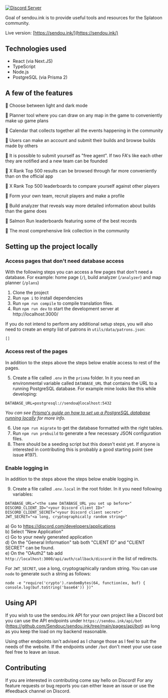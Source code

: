 [![Discord Server](https://discordapp.com/api/guilds/299182152161951744/embed.png)](https://discord.gg/sendou)

Goal of sendou.ink is to provide useful tools and resources for the Splatoon community.

Live version: [https://sendou.ink/](https://sendou.ink/)

## Technologies used

- React (via Next.JS)
- TypeScript
- Node.js
- PostgreSQL (via Prisma 2)

## A few of the features

🐙 Choose between light and dark mode

🦑 Planner tool where you can draw on any map in the game to conveniently make up game plans

🐙 Calendar that collects together all the events happening in the community

🦑 Users can make an account and submit their builds and browse builds made by others

🐙 It is possible to submit yourself as "free agent". If two FA's like each other they are notified and a new team can be founded

🦑 X Rank Top 500 results can be browsed through far more conveniently than on the official app

🐙 X Rank Top 500 leaderboards to compare yourself against other players

🦑 Form your own team, recruit players and make a profile

🐙 Build analyzer that reveals way more detailed information about builds than the game does

🦑 Salmon Run leaderboards featuring some of the best records

🐙 The most comprehensive link collection in the community

## Setting up the project locally

### Access pages that don't need database access

With the following steps you can access a few pages that don't need a database. For example: home page (`/`), build analyzer (`/analyzer`) and map planner (`/plans`)

1. Clone the project
2. Run `npm i` to install dependencies
3. Run `npm run compile` to compile translation files.
4. Run `npm run dev` to start the development server at http://localhost:3000/

If you do not intend to perform any additional setup steps, you will also need to create an empty list of patrons in `utils/data/patrons.json`:

```
[]
```

### Access rest of the pages

In addition to the steps above the steps below enable access to rest of the pages.

5. Create a file called `.env` in the `prisma` folder. In it you need an environmental variable called `DATABASE_URL` that contains the URL to a running PostgreSQL database. For example mine looks like this while developing:

```
DATABASE_URL=postgresql://sendou@localhost:5432
```

_You can see [Prisma's guide on how to set up a PostgreSQL database running locally](https://www.prisma.io/dataguide/postgresql/setting-up-a-local-postgresql-database) for more info._

6. Use `npm run migrate` to get the database formatted with the right tables.
7. Run `npm run prebuild` to generate a few necessary JSON configuration files.
8. There should be a seeding script but this doesn't exist yet. If anyone is interested in contributing this is probably a good starting point (see issue #197).

### Enable logging in

In addition to the steps above the steps below enable logging in.

9. Create a file called `.env.local` in the root folder. In it you need following variables:

```
DATABASE_URL="<the same DATABASE_URL you set up before>"
DISCORD_CLIENT_ID="<your Discord client ID>"
DISCORD_CLIENT_SECRET="<your Discord client secret>"
JWT_SECRET="<a long, cryptographically random string>"
```

a) Go to https://discord.com/developers/applications  
b) Select "New Application"  
c) Go to your newly generated application  
d) On the "General Information" tab both "CLIENT ID" and "CLIENT SECRET" can be found.  
e) On the "OAuth2" tab add `http://localhost:3000/api/auth/callback/discord` in the list of redirects.

For `JWT_SECRET`, use a long, cryptographically random string. You can use `node` to generate such a string as follows:
```
node -e "require('crypto').randomBytes(64, function(ex, buf) { console.log(buf.toString('base64')) })"
```

## Using API

If you wish to use the sendou.ink API for your own project like a Discord bot you can use the API endpoints under `https://sendou.ink/api/bot` (https://github.com/Sendouc/sendou.ink/tree/main/pages/api/bot) as long as you keep the load on my backend reasonable.

Using other endpoints isn't advised as I change those as I feel to suit the needs of the website. If the endpoints under `/bot` don't meet your use case feel free to leave an issue.

## Contributing

If you are interested in contributing come say hello on Discord! For any feature requests or bug reports you can either leave an issue or use the #feedback channel on Discord.

